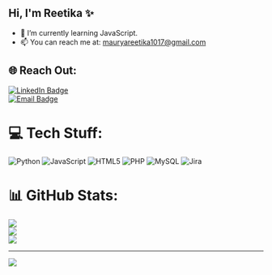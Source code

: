 ## Hi, I'm Reetika ✨

- 🌱 I’m currently learning JavaScript.
- 📫 You can reach me at: mauryareetika1017@gmail.com


## 🌐 Reach Out:
[![LinkedIn Badge](https://img.shields.io/badge/LinkedIn-%230077B5.svg?logo=linkedin&logoColor=white)](https://linkedin.com/in/ReetikaMaurya)  
[![Email Badge](https://img.shields.io/badge/mauryareetika1017@gmail.com-D14836?logo=gmail&logoColor=white)](mailto:mauryareetika1017@gmail.com)


# 💻 Tech Stuff:
![Python](https://img.shields.io/badge/python-3670A0?style=for-the-badge&logo=python&logoColor=ffdd54) ![JavaScript](https://img.shields.io/badge/javascript-%23323330.svg?style=for-the-badge&logo=javascript&logoColor=%23F7DF1E) ![HTML5](https://img.shields.io/badge/html5-%23E34F26.svg?style=for-the-badge&logo=html5&logoColor=white) ![PHP](https://img.shields.io/badge/php-%23777BB4.svg?style=for-the-badge&logo=php&logoColor=white) ![MySQL](https://img.shields.io/badge/mysql-4479A1.svg?style=for-the-badge&logo=mysql&logoColor=white) ![Jira](https://img.shields.io/badge/jira-%230A0FFF.svg?style=for-the-badge&logo=jira&logoColor=white)
# 📊 GitHub Stats:
![](https://github-readme-stats.vercel.app/api?username=reetika7&theme=midnight-purple&hide_border=true&include_all_commits=true&count_private=false)<br/>
![](https://nirzak-streak-stats.vercel.app/?user=reetika7&theme=midnight-purple&hide_border=true)<br/>
![](https://github-readme-stats.vercel.app/api/top-langs/?username=reetika7&theme=midnight-purple&hide_border=true&include_all_commits=true&count_private=false&layout=compact)

---
[![](https://visitcount.itsvg.in/api?id=reetika7&icon=0&color=0)](https://visitcount.itsvg.in)

<!-- Proudly created with GPRM ( https://gprm.itsvg.in ) -->
